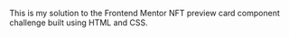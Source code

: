 This is my solution to the Frontend Mentor NFT preview card component challenge built using HTML and CSS.
